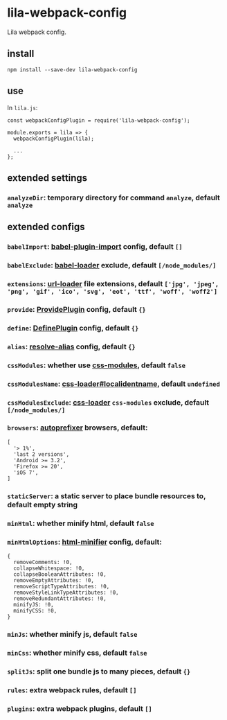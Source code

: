 # lila-webpack-config

Lila webpack config.

## install

```
npm install --save-dev lila-webpack-config
```

## use

In `lila.js`:

```
const webpackConfigPlugin = require('lila-webpack-config');

module.exports = lila => {
  webpackConfigPlugin(lila);

  ...
};
```

## extended settings

### `analyzeDir`: temporary directory for command `analyze`, default `analyze`

## extended configs

### `babelImport`: [babel-plugin-import](https://github.com/ant-design/babel-plugin-import) config, default `[]`

### `babelExclude`: [babel-loader](https://github.com/babel/babel-loader) exclude, default `[/node_modules/]`

### `extensions`: [url-loader](https://github.com/webpack-contrib/url-loader) file extensions, default `['jpg', 'jpeg', 'png', 'gif', 'ico', 'svg', 'eot', 'ttf', 'woff', 'woff2']`

### `provide`: [ProvidePlugin](https://webpack.js.org/plugins/provide-plugin/) config, default `{}`

### `define`: [DefinePlugin](https://webpack.js.org/plugins/define-plugin/) config, default `{}`

### `alias`: [resolve-alias](https://webpack.js.org/configuration/resolve/#resolve-alias) config, default `{}`

### `cssModules`: whether use [css-modules](https://github.com/css-modules/css-modules), default `false`

### `cssModulesName`: [css-loader#localidentname](https://github.com/webpack-contrib/css-loader#localidentname), default `undefined`

### `cssModulesExclude`: [css-loader](https://github.com/webpack-contrib/css-loader) `css-modules` exclude, default `[/node_modules/]`

### `browsers`: [autoprefixer](https://github.com/postcss/autoprefixer#browsers) browsers, default:

```
[
  '> 1%',
  'last 2 versions',
  'Android >= 3.2',
  'Firefox >= 20',
  'iOS 7',
]
```

### `staticServer`: a static server to place bundle resources to, default empty string

### `minHtml`: whether minify html, default `false`

### `minHtmlOptions`: [html-minifier](https://github.com/kangax/html-minifier#options-quick-reference) config, default:

```
{
  removeComments: !0,
  collapseWhitespace: !0,
  collapseBooleanAttributes: !0,
  removeEmptyAttributes: !0,
  removeScriptTypeAttributes: !0,
  removeStyleLinkTypeAttributes: !0,
  removeRedundantAttributes: !0,
  minifyJS: !0,
  minifyCSS: !0,
}
```

### `minJs`: whether minify js, default `false`

### `minCss`: whether minify css, default `false`

### `splitJs`: split one bundle js to many pieces, default `{}`

### `rules`: extra webpack rules, default `[]`

### `plugins`: extra webpack plugins, default `[]`
